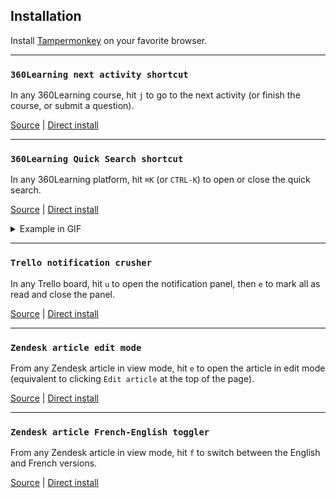 ## Installation

Install [Tampermonkey](https://www.tampermonkey.net/) on your favorite browser.

---

### `360Learning next activity shortcut`

In any 360Learning course, hit `j` to go to the next activity (or finish the course, or submit a question).

[Source](https://github.com/saintsaens/userscripts/blob/main/360-next-shortcut.user.js) | [Direct install](https://raw.githubusercontent.com/saintsaens/userscripts/main/360-next-shortcut.user.js)

---


### `360Learning Quick Search shortcut`

In any 360Learning platform, hit `⌘K` (or `CTRL-K`) to open or close the quick search.

[Source](https://github.com/saintsaens/360-search-shortcut/blob/main/360-search-shortcut.user.js) | [Direct install](https://raw.githubusercontent.com/saintsaens/360-search-shortcut/main/360-search-shortcut.user.js)

<details>
<summary>Example in GIF</summary>
  
![CleanShot 2022-02-02 at 19 30 03](https://user-images.githubusercontent.com/7119880/152215694-3654807a-b38e-4b14-876e-82d39444191c.gif)

</details>

---

### `Trello notification crusher`

In any Trello board, hit `u` to open the notification panel, then `e` to mark all as read and close the panel.

[Source](https://github.com/saintsaens/userscripts/blob/main/trello-notif-crusher.user.js) | [Direct install](https://raw.githubusercontent.com/saintsaens/userscripts/main/trello-notif-crusher.user.js)

---

### `Zendesk article edit mode`

From any Zendesk article in view mode, hit `e` to open the article in edit mode (equivalent to clicking `Edit article` at the top of the page).

[Source](https://github.com/saintsaens/userscripts/blob/main/zdesk-article-edit-mode.js) | [Direct install](https://raw.githubusercontent.com/saintsaens/userscripts/main/zdesk-article-edit-mode.user.js)  

---

### `Zendesk article French-English toggler`

From any Zendesk article in view mode, hit `f` to switch between the English and French versions.

[Source](https://github.com/saintsaens/userscripts/blob/main/zendesk-article-fr-en-toggler.user.js) | [Direct install](https://raw.githubusercontent.com/saintsaens/userscripts/main/zendesk-article-fr-en-toggler.user.js)  
